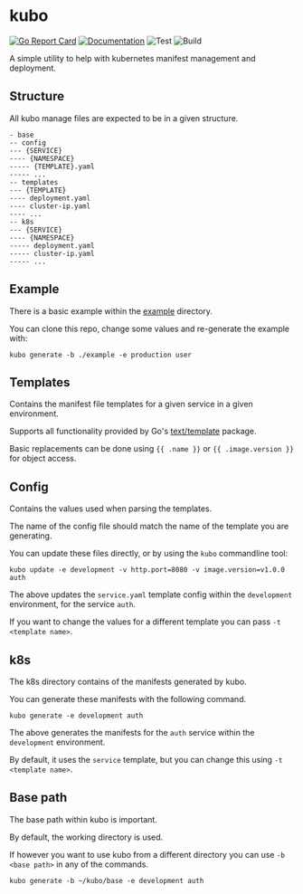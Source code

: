 # kubo

[![Go Report Card](https://goreportcard.com/badge/github.com/TomWright/kubo)](https://goreportcard.com/report/github.com/TomWright/kubo)
[![Documentation](https://godoc.org/github.com/TomWright/kubo?status.svg)](https://godoc.org/github.com/TomWright/kubo)
![Test](https://github.com/TomWright/kubo/workflows/Test/badge.svg)
![Build](https://github.com/TomWright/kubo/workflows/Build/badge.svg)

A simple utility to help with kubernetes manifest management and deployment.

## Structure

All kubo manage files are expected to be in a given structure.

```
- base
-- config
--- {SERVICE}
---- {NAMESPACE}
----- {TEMPLATE}.yaml
----- ...
-- templates
--- {TEMPLATE}
---- deployment.yaml
---- cluster-ip.yaml
---- ...
-- k8s
--- {SERVICE}
---- {NAMESPACE}
----- deployment.yaml
----- cluster-ip.yaml
----- ...
```

## Example

There is a basic example within the [example](/example) directory.

You can clone this repo, change some values and re-generate the example with:
```
kubo generate -b ./example -e production user
```

## Templates
Contains the manifest file templates for a given service in a given environment.

Supports all functionality provided by Go's [text/template](https://golang.org/pkg/text/template/) package.

Basic replacements can be done using `{{ .name }}` or `{{ .image.version }}` for object access.

## Config
Contains the values used when parsing the templates.

The name of the config file should match the name of the template you are generating.

You can update these files directly, or by using the `kubo` commandline tool:

```
kubo update -e development -v http.port=8080 -v image.version=v1.0.0 auth
```

The above updates the `service.yaml` template config within the `development` environment, for the service `auth`.

If you want to change the values for a different template you can pass `-t <template name>`.

## k8s

The k8s directory contains of the manifests generated by kubo.

You can generate these manifests with the following command.

```
kubo generate -e development auth
```

The above generates the manifests for the `auth` service within the `development` environment.

By default, it uses the `service` template, but you can change this using `-t <template name>`.

## Base path

The base path within kubo is important.

By default, the working directory is used.

If however you want to use kubo from a different directory you can use `-b <base path>` in any of the commands.

```
kubo generate -b ~/kubo/base -e development auth
```
